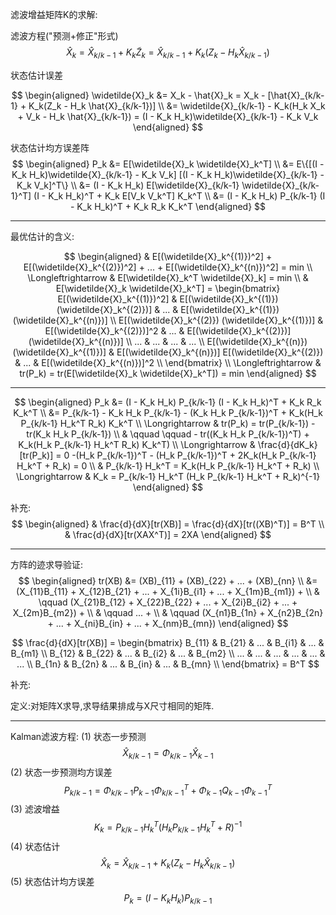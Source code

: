 滤波增益矩阵K的求解:

滤波方程("预测+修正"形式)
$$
\hat{X}_k = \hat{X}_{k/k-1} + K_k \widetilde{Z}_k = \hat{X}_{k/k-1} + K_k(Z_k - H_k \hat{X}_{k/k-1})
$$

状态估计误差

$$
\begin{aligned}
  \widetilde{X}_k &= X_k - \hat{X}_k = X_k - [\hat{X}_{k/k-1} + K_k(Z_k - H_k \hat{X}_{k/k-1})] \\
  &= \widetilde{X}_{k/k-1} - K_k(H_k X_k + V_k - H_k \hat{X}_{k/k-1}) = (I - K_k H_k)\widetilde{X}_{k/k-1} - K_k V_k
\end{aligned}
$$

状态估计均方误差阵
$$
\begin{aligned}
P_k &= E[\widetilde{X}_k \widetilde{X}_k^T] \\
    &= E\{[(I - K_k H_k)\widetilde{X}_{k/k-1} - K_k V_k] [(I - K_k H_k)\widetilde{X}_{k/k-1} - K_k V_k]^T\} \\
    &= (I - K_k H_k) E[\widetilde{X}_{k/k-1} \widetilde{X}_{k/k-1}^T] (I - K_k H_k)^T + K_k E[V_k V_k^T] K_k^T \\
    &= (I - K_k H_k) P_{k/k-1} (I - K_k H_k)^T + K_k R_k K_k^T
\end{aligned}
$$

---

最优估计的含义:

$$
\begin{aligned}
& E[(\widetilde{X}_k^{(1)})^2] + E[(\widetilde{X}_k^{(2)})^2] + ... + E[(\widetilde{X}_k^{(n)})^2] = min \\ 
\Longleftrightarrow &  E[\widetilde{X}_k^T \widetilde{X}_k] = min  \\
& E[\widetilde{X}_k \widetilde{X}_k^T] = 
\begin{bmatrix}
E[(\widetilde{X}_k^{(1)})^2] & E[(\widetilde{X}_k^{(1)}) (\widetilde{X}_k^{(2)})] & ... & E[(\widetilde{X}_k^{(1)}) (\widetilde{X}_k^{(n)})] \\
E[(\widetilde{X}_k^{(2)}) (\widetilde{X}_k^{(1)})] & E[(\widetilde{X}_k^{(2)})]^2 & ... & E[(\widetilde{X}_k^{(2)})] (\widetilde{X}_k^{(n)})] \\
... & ... & ... & ... \\
E[(\widetilde{X}_k^{(n)}) (\widetilde{X}_k^{(1)})] & E[(\widetilde{X}_k^{(n)})] E[(\widetilde{X}_k^{(2)}) & ... & E[(\widetilde{X}_k^{(n)})]^2 \\
\end{bmatrix} \\ 
\Longleftrightarrow &   tr(P_k) = tr(E[\widetilde{X}_k \widetilde{X}_k^T]) = min  
\end{aligned}
$$

---

$$
\begin{aligned}
P_k &= (I - K_k H_k) P_{k/k-1} (I - K_k H_k)^T + K_k R_k K_k^T \\
&= P_{k/k-1} - K_k H_k P_{k/k-1} - (K_k H_k P_{k/k-1})^T + K_k(H_k P_{k/k-1} H_k^T R_k) K_k^T \\
\Longrightarrow & tr(P_k) = tr(P_{k/k-1}) - tr(K_k H_k P_{k/k-1}) \\
  & \qquad \qquad - tr((K_k H_k P_{k/k-1})^T) + K_k(H_k P_{k/k-1} H_k^T R_k) K_k^T) \\
\Longrightarrow & \frac{d}{dK_k}[tr(P_k)] = 0 -(H_k P_{k/k-1})^T - (H_k P_{k/k-1})^T + 2K_k(H_k P_{k/k-1} H_k^T + R_k) = 0 \\
& P_{k/k-1} H_k^T = K_k(H_k P_{k/k-1} H_k^T + R_k) \\
\Longrightarrow & K_k = P_{k/k-1} H_k^T (H_k P_{k/k-1} H_k^T + R_k)^{-1}
\end{aligned}
$$

补充:
$$
\begin{aligned}
  & \frac{d}{dX}[tr(XB)] = \frac{d}{dX}[tr((XB)^T)] = B^T \\
  & \frac{d}{dX}[tr(XAX^T)] = 2XA
\end{aligned}
$$

---
方阵的迹求导验证:
$$
\begin{aligned}
  tr(XB) &= (XB)_{11} + (XB)_{22} + ... + (XB)_{nn} \\
  &= (X_{11}B_{11} + X_{12}B_{21} + ... + X_{1i}B_{i1} + ... + X_{1m}B_{m1}) + \\
  & \qquad (X_{21}B_{12} + X_{22}B_{22} + ... + X_{2i}B_{i2} + ... + X_{2m}B_{m2}) + \\
  & \qquad ... + \\
  & \qquad (X_{n1}B_{1n} + X_{n2}B_{2n} + ... + X_{ni}B_{in} + ... + X_{nm}B_{mn})
\end{aligned}
$$

$$
\frac{d}{dX}[tr(XB)] = 
\begin{bmatrix}
  B_{11} & B_{21} & ... & B_{i1} & ... & B_{m1} \\
  B_{12} & B_{22} & ... & B_{i2} & ... & B_{m2} \\
  ... & ... & ... & ... & ... & ... \\
  B_{1n} & B_{2n} & ... & B_{in} & ... & B_{mn} \\
\end{bmatrix}
= B^T
$$

补充:

定义:对矩阵X求导,求导结果排成与X尺寸相同的矩阵.

---

Kalman滤波方程:
(1) 状态一步预测
$$
\hat{X}_{k/k-1} = \Phi_{k/k-1} \hat{X}_{k-1}
$$
(2) 状态一步预测均方误差
$$
P_{k/k-1} = \Phi_{k/k-1} P_{k-1} \Phi_{k/k-1}^T + \Phi_{k-1} Q_{k-1} \Phi_{k-1}^T
$$
(3) 滤波增益
$$
K_k = P_{k/k-1} H_k^T (H_k P_{k/k-1} H_k^T + R)^{-1}
$$
(4) 状态估计
$$
\hat{X}_k = \hat{X}_{k/k-1} + K_k(Z_k - H_k \hat{X}_{k/k-1})
$$
(5) 状态估计均方误差
$$
P_k = (I - K_k H_k) P_{k/k-1}
$$